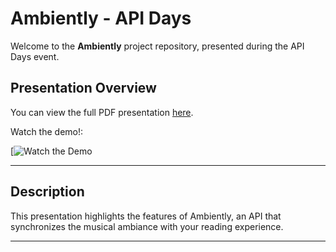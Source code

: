 # Ambiently - API Days

Welcome to the **Ambiently** project repository, presented during the API Days event.

## Presentation Overview

You can view the full PDF presentation [here](./assets/Ambiently%20-%20API%20Days.pdf).

Watch the demo!:

[![Watch the Demo](https://drive.google.com/file/d/1K3fpnSRfMoQxhkOP9laE62HFSzfiExyn/view)

---

## Description

This presentation highlights the features of Ambiently, an API that synchronizes the musical ambiance with your reading experience.

---

